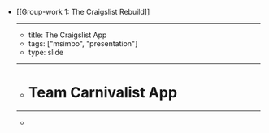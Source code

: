 - [[Group-work 1: The Craigslist Rebuild]]
	- ---
	- title: The Craigslist App
	- tags: ["msimbo", "presentation"]
	- type: slide
	- ---
	- # Team Carnivalist App
	- ---
	- <!-- A Screenshot of a section of the App) -- >
	- ![A Screenshot of a section of the App](https://i.imgur.com/raMU5TC.png)
	- ---
	- ### 🤔 Problem
	- <!-- Share a brief detail on the problem you're trying to solve) -- >
	- #### `Description:` Craigslist has hired our Team Carnival to help re-design three sections of their website
	- >The ULEM's MSIMBO code academy group project. MSB-FY23C1 - Team Carnival - The Craigslist Rebuild
	- ---
	- ### 😃 Solution
	- <!-- Share your brief solution to this problem, your description should be non-technical) -- >
	- #### `Goals:` Completing tasks utilizing HTML and CSS to make sure Craigslist refactoring works smoothly and as designed.
	- ---
	- ### 🛤️ The Process
	- <!-- itemized the key parts of your process for building this app (framed around the milestones) -- >
	- - [x] Milestone 1: HTML, CSS, Figma
		- - [x] Bootstrap TailwindCSS
			- - [x] Validate initial push to Vercel
			- - [x] Figma prototype mock up
				- - Frame 1 - Main page
				- - Frame 2 - Community
				- - Frame 3 - Blog
			- - [x] HTML design
				- - [x] Page 1 - Main
					- - [x] Create templates, layouts and basic structures for header, main section and footer
					- - [x] Link community category to page 2
					- - [x] Design header and footer to show on each page
					- - [x] Design search bar
					- - [x] Design category bar
				- - [x] Page 2 - Community
					- - [x] Create templates, layouts and basic structures
					- - [x] Link Blog link to page 3
					- - [x] Decide on how many lists / paragraphs to show on community page  
					           - [x] Add dates of when content was added to Craigslist  
					           - [x] Check box and filter option in the side nav  
					        - [x] Page 3 - Blog  
					           - [x] Create templates, layouts and basic structures  
					           - [x] Link Logo to page 1  
					           - [x] Decide on how many lists / paragraphs to show on blog page  
					           - [x] Add dates of when content was added to Craigslist  
					           - [x] Add archived link to the side nav  
					     - [x] CSS design  
					        - Decide on correct balance of colors, tone and theme strategy  
					        - Design solves user experience problems  
					        - Addressing different needs by providing user friendly style  
					        - Minimalist design and eye catching font family, size and weight  
					        - Implement sufficient use of spacing, positioning, and proximity  
					        - Consistency in design and smooth UX  
					     - [x] Git
					        - [x] Create group project repository
					        - [x] Create a branch for each contributor
					        - [x] Assign issues to contributors
					  - [x] Production 
					     - [x] Fork the final design from MSIMBO organization to personal GitHub
					     - [x] Deploy to Vercel
					     - [x] Test HTML & CSS Wirefame on Vercel
					     - [x] Submit the GitHub, Vercel, and Slide deck link
					  
					  ---
	- <!-- itemized the techologies your used -- >
	- ### ⚙️ Stack & Technologies
	- - Figma
	- - HTML
	- - TailwindCSS
	- - DaisyUI
	- - GitHub
	- - Vercel
	- - Webstorm